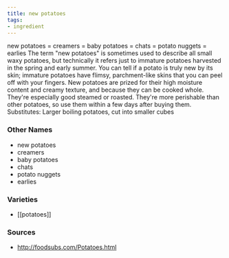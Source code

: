 ```yaml
---
title: new potatoes
tags:
- ingredient
---
```

new potatoes = creamers = baby potatoes = chats = potato nuggets = earlies The term "new potatoes" is sometimes used to describe all small waxy potatoes, but technically it refers just to immature potatoes harvested in the spring and early summer. You can tell if a potato is truly new by its skin; immature potatoes have flimsy, parchment-like skins that you can peel off with your fingers. New potatoes are prized for their high moisture content and creamy texture, and because they can be cooked whole. They're especially good steamed or roasted. They're more perishable than other potatoes, so use them within a few days after buying them. Substitutes: Larger boiling potatoes, cut into smaller cubes

### Other Names

* new potatoes
* creamers
* baby potatoes
* chats
* potato nuggets
* earlies

### Varieties

* [[potatoes]]

### Sources
* http://foodsubs.com/Potatoes.html
